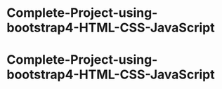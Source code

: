# Complete-Project-using-bootstrap4-HTML-CSS-JavaScript
# Complete-Project-using-bootstrap4-HTML-CSS-JavaScript
